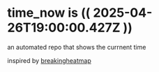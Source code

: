 # time_now is (( 2025-04-26T19:00:00.427Z ))

an automated repo that shows the currnent time

inspired by [breakingheatmap](https://github.com/breakingheatmap/breakingheatmap)
